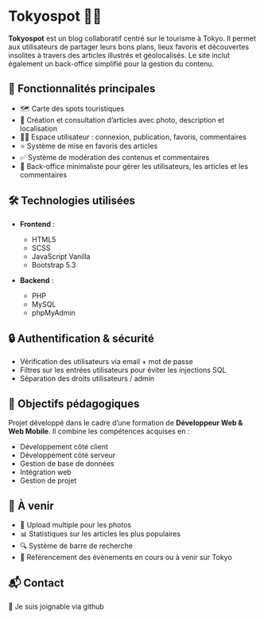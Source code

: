 # Tokyospot 🗾✨

**Tokyospot** est un blog collaboratif centré sur le tourisme à Tokyo. Il permet aux utilisateurs de partager leurs bons plans, lieux favoris et découvertes insolites à travers des articles illustrés et géolocalisés. Le site inclut également un back-office simplifié pour la gestion du contenu.

## 🚀 Fonctionnalités principales

- 🗺️ Carte des spots touristiques
- 📝 Création et consultation d’articles avec photo, description et localisation
- 🧑‍💻 Espace utilisateur : connexion, publication, favoris, commentaires
- ⭐ Système de mise en favoris des articles
- ✅ Système de modération des contenus et commentaires
- 🔧 Back-office minimaliste pour gérer les utilisateurs, les articles et les commentaires

## 🛠️ Technologies utilisées

- **Frontend** :
  - HTML5
  - SCSS
  - JavaScript Vanilla
  - Bootstrap 5.3

- **Backend** :
  - PHP
  - MySQL
  - phpMyAdmin

## 🔒 Authentification & sécurité

- Vérification des utilisateurs via email + mot de passe
- Filtres sur les entrées utilisateurs pour éviter les injections SQL
- Séparation des droits utilisateurs / admin

## 🎯 Objectifs pédagogiques

Projet développé dans le cadre d’une formation de **Développeur Web & Web Mobile**. Il combine les compétences acquises en :

- Développement côté client
- Développement côté serveur
- Gestion de base de données
- Intégration web
- Gestion de projet

## 📆 À venir

- 📸 Upload multiple pour les photos
- 📊 Statistiques sur les articles les plus populaires
- 🔍 Système de barre de recherche
- 🎎 Référencement des évènements en cours ou à venir sur Tokyo

## 📬 Contact

🤝 Je suis joignable via github
